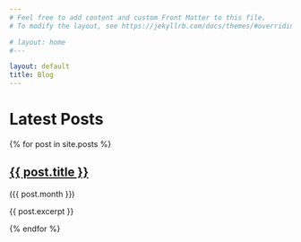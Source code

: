 ```yaml
---
# Feel free to add content and custom Front Matter to this file.
# To modify the layout, see https://jekyllrb.com/docs/themes/#overriding-theme-defaults

# layout: home
#---

layout: default
title: Blog
---
```

<h1>Latest Posts</h1>


{% for post in site.posts %}
<h2><a href="{{ post.url }}">{{ post.title }}</a></h2> ({{ post.month }})
<p>{{ post.excerpt }}</p>
{% endfor %}
